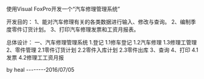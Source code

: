 使用Visual FoxPro开发一个“汽车修理管理系统”

开发目的：
1、能对汽车修理有关的各类数据进行输入、修改与查询。
2、编制季度零件订货计划。
3、打印汽车修理发票和工资月报表。

总体设计：
一、汽车修理管理系统
1.登记
1.1修车登记
1.2汽车修理
1.3修理工管理
2、零件管理
2.1零件订货计划
2.2零件入库计划
2.3零件出库
3、查询
4、打印
4.1发票
4.2修理工工资月报


by heal
--------2016/07/05
